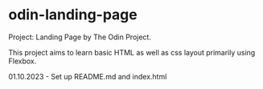 # odin-landing-page
Project: Landing Page by The Odin Project.

This project aims to learn basic HTML as well as css layout primarily using Flexbox.

01.10.2023 - Set up README.md and index.html